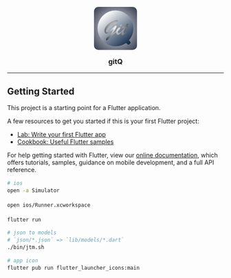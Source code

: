 <p align="center">
  <img style="border-radius: 10px" width="100" src="./assets/logo/gitQ@3x.png"/>
</p>
<h3 align="center" style="margin-top: 0">gitQ</h3>

---

## Getting Started

This project is a starting point for a Flutter application.

A few resources to get you started if this is your first Flutter project:

- [Lab: Write your first Flutter app](https://flutter.dev/docs/get-started/codelab)
- [Cookbook: Useful Flutter samples](https://flutter.dev/docs/cookbook)

For help getting started with Flutter, view our
[online documentation](https://flutter.dev/docs), which offers tutorials,
samples, guidance on mobile development, and a full API reference.

```bash
# ios
open -a Simulator

open ios/Runner.xcworkspace

flutter run
```

```bash
# json to models
# `json/*.json` => `lib/models/*.dart`
./bin/jtm.sh
```

```bash
# app icon
flutter pub run flutter_launcher_icons:main
```
